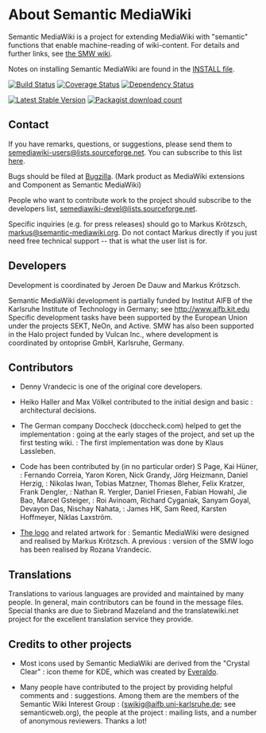 About Semantic MediaWiki
========================

Semantic MediaWiki is a project for extending MediaWiki with "semantic"
functions that enable machine-reading of wiki-content. For details and
further links, see [the SMW wiki](https://semantic-mediawiki.org).

Notes on installing Semantic MediaWiki are found in the [INSTALL file](INSTALL).

[![Build Status](https://secure.travis-ci.org/SemanticMediaWiki/SemanticMediaWiki.png?branch=master)](http://travis-ci.org/SemanticMediaWiki/SemanticMediaWiki)
[![Coverage Status](https://coveralls.io/repos/SemanticMediaWiki/SemanticMediaWiki/badge.png?branch=master)](https://coveralls.io/r/SemanticMediaWiki/SemanticMediaWiki?branch=master)
[![Dependency Status](https://www.versioneye.com/package/php--mediawiki--semantic-mediawiki/badge.png)](https://www.versioneye.com/package/php--mediawiki--semantic-mediawiki)

[![Latest Stable Version](https://poser.pugx.org/mediawiki/semantic-mediawiki/version.png)](https://packagist.org/packages/mediawiki/semantic-mediawiki)
[![Packagist download count](https://poser.pugx.org/mediawiki/semantic-mediawiki/d/total.png)](https://packagist.org/packages/mediawiki/semantic-mediawiki)

Contact
-------

If you have remarks, questions, or suggestions, please send them to
semediawiki-users@lists.sourceforge.net. You can subscribe to this
list [here](http://sourceforge.net/mailarchive/forum.php?forum_name=semediawiki-user).

Bugs should be filed at [Bugzilla](http://bugzilla.wikimedia.org/).
(Mark product as MediaWiki extensions and Component as Semantic MediaWiki)

People who want to contribute work to the project should subscribe to
the developers list, semediawiki-devel@lists.sourceforge.net.

Specific inquiries (e.g. for press releases) should go to Markus Krötzsch,
markus@semantic-mediawiki.org. Do not contact Markus directly if you just need
free technical support -- that is what the user list is for.

Developers
----------

Development is coordinated by Jeroen De Dauw and Markus Krötzsch.

Semantic MediaWiki development is partially funded by Institut AIFB of the
Karlsruhe Institute of Technology in Germany; see http://www.aifb.kit.edu
Specific development tasks have been supported by the European Union under the
projects SEKT, NeOn, and Active. SMW has also been supported in the
Halo project funded by Vulcan Inc., where development is coordinated
by ontoprise GmbH, Karlsruhe, Germany.

Contributors
------------

* Denny Vrandecic is one of the original core developers.

* Heiko Haller and Max Völkel contributed to the initial design and basic
: architectural decisions.

* The German company Doccheck (doccheck.com) helped to get the implementation
: going at the early stages of the project, and set up the first testing wiki.
: The first implementation was done by Klaus Lassleben.

* Code has been contributed by (in no particular order) S Page, Kai Hüner,
: Fernando Correia, Yaron Koren, Nick Grandy, Jörg Heizmann, Daniel Herzig,
: Nikolas Iwan, Tobias Matzner, Thomas Bleher, Felix Kratzer, Frank Dengler,
: Nathan R. Yergler, Daniel Friesen, Fabian Howahl, Jie Bao, Marcel Gsteiger,
: Roi Avinoam, Richard Cyganiak, Sanyam Goyal, Devayon Das, Nischay Nahata,
: James HK, Sam Reed, Karsten Hoffmeyer, Niklas Laxström.

* [The logo](http://semantic-mediawiki.org/wiki/SMW_Logo) and related artwork for
: Semantic MediaWiki were designed and realised by Markus Krötzsch. A previous 
: version of the SMW logo has been realised by Rozana Vrandecic.

Translations
------------

Translations to various languages are provided and maintained by many people.
In general, main contributors can be found in the message files. Special thanks
are due to Siebrand Mazeland and the translatewiki.net project for the
excellent translation service they provide.

Credits to other projects
-------------------------

* Most icons used by Semantic MediaWiki are derived from the "Crystal Clear"
: icon theme for KDE, which was created by [Everaldo](http://everaldo.com).

* Many people have contributed to the project by providing helpful comments and
: suggestions. Among them are the members of the Semantic Wiki Interest Group
: (swikig@aifb.uni-karlsruhe.de; see semanticweb.org), the people at the project
: mailing lists, and a number of anonymous reviewers. Thanks a lot!
